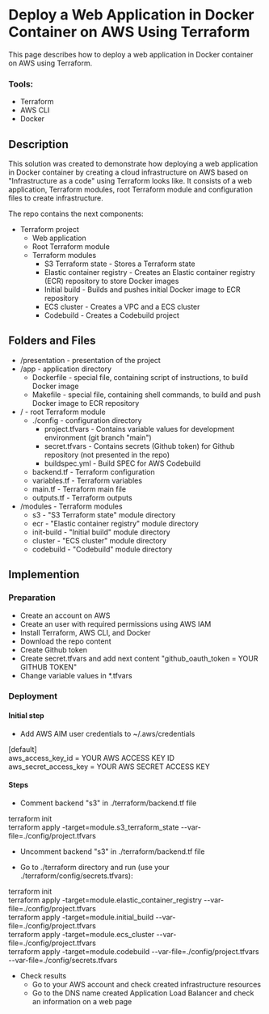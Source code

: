 # Deploy a Web Application in Docker Container on AWS Using Terraform
This page describes how to deploy a web application in Docker container on AWS using Terraform. 

### Tools:
- Terraform
- AWS CLI
- Docker

## Description
This solution was created to demonstrate how deploying a web application in Docker container by creating a cloud infrastructure on AWS based on "Infrastructure as a code" using Terraform looks like. It consists of a web application, Terraform modules, root Terraform module and configuration files to create infrastructure.

The repo contains the next components:
* Terraform project
  * Web application
  * Root Terraform module
  * Terraform modules
    * S3 Terraform state - Stores a Terraform state
    * Elastic container registry - Creates an Elastic container registry (ECR) repository to store Docker images
    * Initial build - Builds and pushes initial Docker image to ECR repository
    * ECS cluster - Creates a VPC and a ECS cluster
    * Codebuild - Creates a Codebuild project

## Folders and Files
- /presentation - presentation of the project
- /app - application directory
  - Dockerfile - special file, containing script of instructions, to build Docker image
  - Makefile -  special file, containing shell commands, to build and push Docker image to ECR repository
- / - root Terraform module
  - ./config - configuration directory
    - project.tfvars - Contains variable values for development environment (git branch "main")
    - secret.tfvars - Contains secrets (Github token) for Github repository (not presented in the repo)
    - buildspec.yml - Build SPEC for AWS Codebuild
  - backend.tf - Terraform configuration
  - variables.tf - Terraform variables
  - main.tf - Terraform main file
  - outputs.tf - Terraform outputs
- /modules - Terraform modules
  - s3 - "S3 Terraform state" module directory
  - ecr - "Elastic container registry" module directory
  - init-build - "Initial build" module directory
  - cluster - "ECS cluster" module directory
  - codebuild - "Codebuild" module directory


## Implemention
### Preparation
- Create an account on AWS 
- Create an user with required permissions using AWS IAM
- Install Terraform, AWS CLI, and Docker
- Download the repo content
- Create Github token
- Create secret.tfvars and add next content "github_oauth_token = YOUR GITHUB TOKEN"
- Change variable values in *.tfvars

### Deployment
#### Initial step
- Add AWS AIM user credentials to ~/.aws/credentials

\[default\]  
aws_access_key_id = YOUR AWS ACCESS KEY ID  
aws_secret_access_key = YOUR AWS SECRET ACCESS KEY  

#### Steps
- Comment backend "s3" in ./terraform/backend.tf file

terraform init  
terraform apply -target=module.s3_terraform_state --var-file=./config/project.tfvars  

- Uncomment backend "s3" in ./terraform/backend.tf file

- Go to ./terraform directory and run (use your ./terraform/config/secrets.tfvars):

terraform init  
terraform apply -target=module.elastic_container_registry --var-file=./config/project.tfvars  
terraform apply -target=module.initial_build --var-file=./config/project.tfvars  
terraform apply -target=module.ecs_cluster --var-file=./config/project.tfvars  
terraform apply -target=module.codebuild --var-file=./config/project.tfvars --var-file=./config/secrets.tfvars  

- Check results
  - Go to your AWS account and check created infrastructure resources 
  - Go to the DNS name created Application Load Balancer and check an information on a web page
